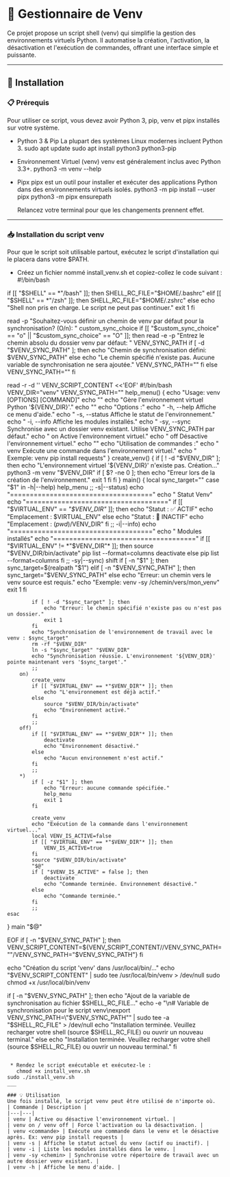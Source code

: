 
# 🐍 Gestionnaire de Venv
Ce projet propose un script shell (venv) qui simplifie la gestion des environnements virtuels Python. Il automatise la création, l'activation, la désactivation et l'exécution de commandes, offrant une interface simple et puissante.
___

## 🚀 Installation

### 📋 Prérequis
Pour utiliser ce script, vous devez avoir Python 3, pip, venv et pipx installés sur votre système.
 * Python 3 & Pip
   La plupart des systèmes Linux modernes incluent Python 3.
   sudo apt update
sudo apt install python3 python3-pip

 * Environnement Virtuel (venv)
   venv est généralement inclus avec Python 3.3+.
   python3 -m venv --help

 * Pipx
   pipx est un outil pour installer et exécuter des applications Python dans des environnements virtuels isolés.
   python3 -m pip install --user pipx
python3 -m pipx ensurepath

   Relancez votre terminal pour que les changements prennent effet.

___

### 📥 Installation du script venv
Pour que le script soit utilisable partout, exécutez le script d'installation qui le placera dans votre $PATH.
 * Créez un fichier nommé install_venv.sh et copiez-collez le code suivant :
   #!/bin/bash

if [[ "$SHELL" == *"/bash" ]]; then
    SHELL_RC_FILE="$HOME/.bashrc"
elif [[ "$SHELL" == *"/zsh" ]]; then
    SHELL_RC_FILE="$HOME/.zshrc"
else
    echo "Shell non pris en charge. Le script ne peut pas continuer."
    exit 1
fi

read -p "Souhaitez-vous définir un chemin de venv par défaut pour la synchronisation? (O/n): " custom_sync_choice
if [[ "$custom_sync_choice" == "o" || "$custom_sync_choice" == "O" ]]; then
    read -e -p "Entrez le chemin absolu du dossier venv par défaut: " VENV_SYNC_PATH
    if [ -d "$VENV_SYNC_PATH" ]; then
        echo "Chemin de synchronisation défini: $VENV_SYNC_PATH"
    else
        echo "Le chemin spécifié n'existe pas. Aucune variable de synchronisation ne sera ajoutée."
        VENV_SYNC_PATH=""
    fi
else
    VENV_SYNC_PATH=""
fi

read -r -d '' VENV_SCRIPT_CONTENT <<'EOF'
#!/bin/bash
VENV_DIR="venv"
VENV_SYNC_PATH="" 
help_menu() {
    echo "Usage: venv [OPTIONS] [COMMAND]"
    echo ""
    echo "Gère l'environnement virtuel Python '${VENV_DIR}'."
    echo ""
    echo "Options :"
    echo "  -h, --help       Affiche ce menu d'aide."
    echo "  -s, --status     Affiche le statut de l'environnement."
    echo "  -i, --info       Affiche les modules installés."
    echo "  -sy, --sync      Synchronise avec un dossier venv existant. Utilise VENV_SYNC_PATH par défaut."
    echo "  on               Active l'environnement virtuel."
    echo "  off              Désactive l'environnement virtuel."
    echo ""
    echo "Utilisation de commandes :"
    echo "  venv <commande>  Exécute une commande dans l'environnement virtuel."
    echo "  Exemple: venv pip install requests"
}
create_venv() {
    if [ ! -d "$VENV_DIR" ]; then
        echo "L'environnement virtuel '${VENV_DIR}' n'existe pas. Création..."
        python3 -m venv "$VENV_DIR"
        if [ $? -ne 0 ]; then
            echo "Erreur lors de la création de l'environnement."
            exit 1
        fi
    fi
}
main() {
    local sync_target=""
    case "$1" in
        -h|--help)
            help_menu
            ;;
        -s|--status)
            echo "===================================="
            echo "  Statut Venv"
            echo "===================================="
            if [[ "$VIRTUAL_ENV" == *"$VENV_DIR"* ]]; then
                echo "Statut : ✅ ACTIF"
                echo "Emplacement : $VIRTUAL_ENV"
            else
                echo "Statut : 🔴 INACTIF"
                echo "Emplacement : $(pwd)/$VENV_DIR"
            fi
            ;;
        -i|--info)
            echo "===================================="
            echo "  Modules installés"
            echo "===================================="
            if [[ "$VIRTUAL_ENV" != *"$VENV_DIR"* ]]; then
                source "$VENV_DIR/bin/activate"
                pip list --format=columns
                deactivate
            else
                pip list --format=columns
            fi
            ;;
        -sy|--sync)
            shift
            if [ -n "$1" ]; then
                sync_target=$(realpath "$1")
            elif [ -n "$VENV_SYNC_PATH" ]; then
                sync_target="$VENV_SYNC_PATH"
            else
                echo "Erreur: un chemin vers le venv source est requis."
                echo "Exemple: venv -sy /chemin/vers/mon_venv"
                exit 1
            fi

            if [ ! -d "$sync_target" ]; then
                echo "Erreur: le chemin spécifié n'existe pas ou n'est pas un dossier."
                exit 1
            fi
            echo "Synchronisation de l'environnement de travail avec le venv : $sync_target"
            rm -rf "$VENV_DIR"
            ln -s "$sync_target" "$VENV_DIR"
            echo "Synchronisation réussie. L'environnement '${VENV_DIR}' pointe maintenant vers '$sync_target'."
            ;;
        on)
            create_venv
            if [[ "$VIRTUAL_ENV" == *"$VENV_DIR"* ]]; then
                echo "L'environnement est déjà actif."
            else
                source "$VENV_DIR/bin/activate"
                echo "Environnement activé."
            fi
            ;;
        off)
            if [[ "$VIRTUAL_ENV" == *"$VENV_DIR"* ]]; then
                deactivate
                echo "Environnement désactivé."
            else
                echo "Aucun environnement n'est actif."
            fi
            ;;
        *)
            if [ -z "$1" ]; then
                echo "Erreur: aucune commande spécifiée."
                help_menu
                exit 1
            fi

            create_venv
            echo "Exécution de la commande dans l'environnement virtuel..."
            local VENV_IS_ACTIVE=false
            if [[ "$VIRTUAL_ENV" == *"$VENV_DIR"* ]]; then
                VENV_IS_ACTIVE=true
            fi
            source "$VENV_DIR/bin/activate"
            "$@"
            if [ "$VENV_IS_ACTIVE" = false ]; then
                deactivate
                echo "Commande terminée. Environnement désactivé."
            else
                echo "Commande terminée."
            fi
            ;;
    esac
}
main "$@"

EOF
if [ -n "$VENV_SYNC_PATH" ]; then
    VENV_SCRIPT_CONTENT=${VENV_SCRIPT_CONTENT//VENV_SYNC_PATH=""/VENV_SYNC_PATH=\"$VENV_SYNC_PATH\"}
fi

echo "Création du script 'venv' dans /usr/local/bin/..."
echo "$VENV_SCRIPT_CONTENT" | sudo tee /usr/local/bin/venv > /dev/null
sudo chmod +x /usr/local/bin/venv

if [ -n "$VENV_SYNC_PATH" ]; then
    echo "Ajout de la variable de synchronisation au fichier $SHELL_RC_FILE..."
    echo -e "\n# Variable de synchronisation pour le script venv\nexport VENV_SYNC_PATH=\"$VENV_SYNC_PATH\"" | sudo tee -a "$SHELL_RC_FILE" > /dev/null
    echo "Installation terminée. Veuillez recharger votre shell (source $SHELL_RC_FILE) ou ouvrir un nouveau terminal."
else
    echo "Installation terminée. Veuillez recharger votre shell (source $SHELL_RC_FILE) ou ouvrir un nouveau terminal."
fi
```

 * Rendez le script exécutable et exécutez-le :
   chmod +x install_venv.sh
sudo ./install_venv.sh
___

### 💡 Utilisation
Une fois installé, le script venv peut être utilisé de n'importe où.
| Commande | Description |
|---|---|
| venv | Active ou désactive l'environnement virtuel. |
| venv on / venv off | Force l'activation ou la désactivation. |
| venv <commande> | Exécute une commande dans le venv et le désactive après. Ex: venv pip install requests |
| venv -s | Affiche le statut actuel du venv (actif ou inactif). |
| venv -i | Liste les modules installés dans le venv. |
| venv -sy <chemin> | Synchronise votre répertoire de travail avec un autre dossier venv existant. |
| venv -h | Affiche le menu d'aide. |

